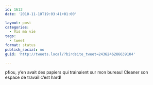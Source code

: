 ```yaml
---
id: 1613
date: '2010-11-10T19:03:41+01:00'

layout: post
categories:
  - Vis ma vie
tags:
  - tweet
format: status
publish_social: no
guid: 'http://tweets.local/?birdsite_tweet=2436246286639104'

---
```


pfiou, y’en avait des papiers qui trainaient sur mon bureau! Cleaner son espace de travail c’est hard!